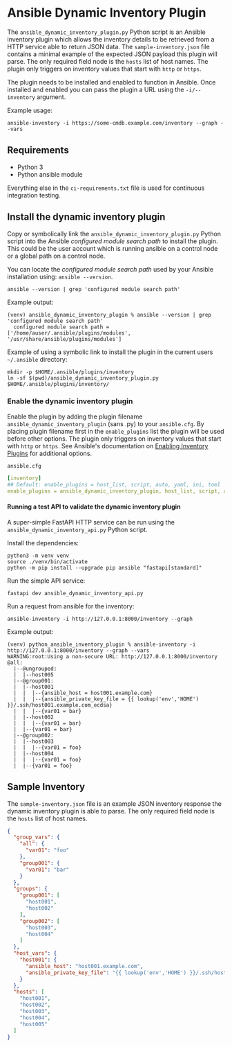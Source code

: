# Ansible Dynamic Inventory Plugin

The `ansible_dynamic_inventory_plugin.py` Python script is an Ansible inventory plugin which allows the inventory details to be retrieved from a HTTP service able to return JSON data. The `sample-inventory.json` file contains a minimal example of the expected JSON payload this plugin will parse. The only required field node is the `hosts` list of host names. The plugin only triggers on inventory values that start with `http` or `https`.

The plugin needs to be installed and enabled to function in Ansible. Once installed and enabled you can pass the plugin a URL using the `-i/--inventory` argument.

Example usage:
```shell
ansible-inventory -i https://some-cmdb.example.com/inventory --graph --vars
```

## Requirements

* Python 3
* Python ansible module

Everything else in the `ci-requirements.txt` file is used for continuous integration testing.

## Install the dynamic inventory plugin

Copy or symbolically link the `ansible_dynamic_inventory_plugin.py` Python script into the Ansible _configured module search path_ to install the plugin. This could be the user account which is running ansible on a control node or a global path on a control node.

You can locate the _configured module search path_ used by your Ansible installation using: `ansible --version`.

```shell
ansible --version | grep 'configured module search path'
```
Example output:
```shell
(venv) ansible_dynamic_inventory_plugin % ansible --version | grep 'configured module search path'
  configured module search path = ['/home/auser/.ansible/plugins/modules', '/usr/share/ansible/plugins/modules']
```

Example of using a symbolic link to install the plugin in the current users `~/.ansible` directory:

```shell
mkdir -p $HOME/.ansible/plugins/inventory
ln -sf $(pwd)/ansible_dynamic_inventory_plugin.py $HOME/.ansible/plugins/inventory/
```

### Enable the dynamic inventory plugin

Enable the plugin by adding the plugin filename `ansible_dynamic_inventory_plugin` (sans .py) to your `ansible.cfg`. By placing plugin filename first in the `enable_plugins` list the plugin will be used before other options. The plugin only triggers on inventory values that start with `http` or `https`. See Ansible's documentation on [Enabling Inventory Plugins](http://docs.ansible.com/ansible/latest/plugins/inventory.html#enabling-inventory-plugins) for additional options.

`ansible.cfg`
```yaml
[inventory]
## Default: enable_plugins = host_list, script, auto, yaml, ini, toml
enable_plugins = ansible_dynamic_inventory_plugin, host_list, script, auto, yaml, ini, toml
```

#### Running a test API to validate the dynamic inventory plugin

A super-simple FastAPI HTTP service can be run using the `ansible_dynamic_inventory_api.py` Python script.

Install the dependencies:
```shell
python3 -m venv venv
source ./venv/bin/activate
python -m pip install --upgrade pip ansible "fastapi[standard]"
```
Run the simple API service:
```shell
fastapi dev ansible_dynamic_inventory_api.py
```
Run a request from ansible for the inventory:
```shell
ansible-inventory -i http://127.0.0.1:8000/inventory --graph
```

Example output:

```shell
(venv) python_ansible_inventory_plugin % ansible-inventory -i http://127.0.0.1:8000/inventory --graph --vars 
WARNING:root:Using a non-secure URL: http://127.0.0.1:8000/inventory
@all:
  |--@ungrouped:
  |  |--host005
  |--@group001:
  |  |--host001
  |  |  |--{ansible_host = host001.example.com}
  |  |  |--{ansible_private_key_file = {{ lookup('env','HOME') }}/.ssh/host001.example.com_ecdsa}
  |  |  |--{var01 = bar}
  |  |--host002
  |  |  |--{var01 = bar}
  |  |--{var01 = bar}
  |--@group002:
  |  |--host003
  |  |  |--{var01 = foo}
  |  |--host004
  |  |  |--{var01 = foo}
  |  |--{var01 = foo}
```

## Sample Inventory
The `sample-inventory.json` file is an example JSON inventory response the dynamic inventory plugin is able to parse. The only required field node is the `hosts` list of host names.
```json
{
  "group_vars": {
    "all": {
      "var01": "foo"
    },
    "group001": {
      "var01": "bar"
    }
  },
  "groups": {
    "group001": [
      "host001",
      "host002"
    ],
    "group002": [
      "host003",
      "host004"
    ]
  },
  "host_vars": {
    "host001": {
      "ansible_host": "host001.example.com",
      "ansible_private_key_file": "{{ lookup('env','HOME') }}/.ssh/host001.example.com_ecdsa"
    }
  },
  "hosts": [
    "host001",
    "host002",
    "host003",
    "host004",
    "host005"
  ]
}
```